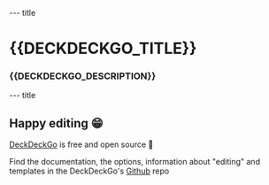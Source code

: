 --- title

# {{DECKDECKGO_TITLE}}

### {{DECKDECKGO_DESCRIPTION}}

--- title

## Happy editing 😁

[DeckDeckGo](https://deckdeckgo.com) is free and open source 🎁

Find the documentation, the options, information about "editing" and templates in the DeckDeckGo's [Github](https://github.com/fluster/deckdeckgo) repo
